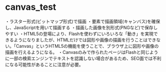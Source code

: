 # canvas_test

・ラスター形式(ビットマップ形式)で描画
・<canvas>要素で描画領域(キャンバス)を確保し、JavaScriptを用いて描画する
・描画した画像を別形式(PNGなど)で保存しやすい
・HTML5の登場により、Flashを使わずにいろいろな「動き」を実現できるようになりましたが、HTMLだけでは図形や画像の描画を行うことはできない。「Canvas」というHTML5の機能を使うことで、ブラウザ上に図形や画像の描画を行えるようになる。
・Canvasのみで作られたページはFlashと同じように一部の検索エンジンでテキストを認識しない場合があるため、SEO面では不利になる可能性があることに注意が必要。
